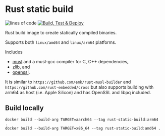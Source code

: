 # Rust static build

![lines of code](https://img.shields.io/tokei/lines/github/recmo/rust-static-build)
[![Build, Test & Deploy](https://github.com/recmo/rust-static-build/actions/workflows/build-test-deploy.yml/badge.svg)](https://github.com/recmo/rust-static-build/actions/workflows/build-test-deploy.yml)

Rust build image to create statically compiled binaries.

Supports both `linux/amd64` and `linux/arm64` platforms.

Includes

* [musl](https://musl.libc.org/) and a musl-gcc compiler for C, C++ dependencies,
* [zlib](https://zlib.net/), and
* [openssl](https://www.openssl.org/).

It is similar to `https://github.com/emk/rust-musl-builder` and `https://github.com/rust-embedded/cross` but also supports building with arm64 as host (i.e. Apple Silicon) and has OpenSSL and libpq included.

## Build locally


```
docker build --build-arg TARGET=aarch64 --tag rust-static-build:arm64 .
docker build --build-arg TARGET=x86_64 --tag rust-static-build:amd64 .
```
